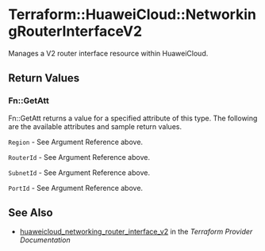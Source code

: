 # Terraform::HuaweiCloud::NetworkingRouterInterfaceV2

Manages a V2 router interface resource within HuaweiCloud.

## Return Values

### Fn::GetAtt

Fn::GetAtt returns a value for a specified attribute of this type. The following are the available attributes and sample return values.

`Region` - See Argument Reference above.

`RouterId` - See Argument Reference above.

`SubnetId` - See Argument Reference above.

`PortId` - See Argument Reference above.

## See Also

* [huaweicloud_networking_router_interface_v2](https://www.terraform.io/docs/providers/huaweicloud/r/networking_router_interface_v2.html) in the _Terraform Provider Documentation_